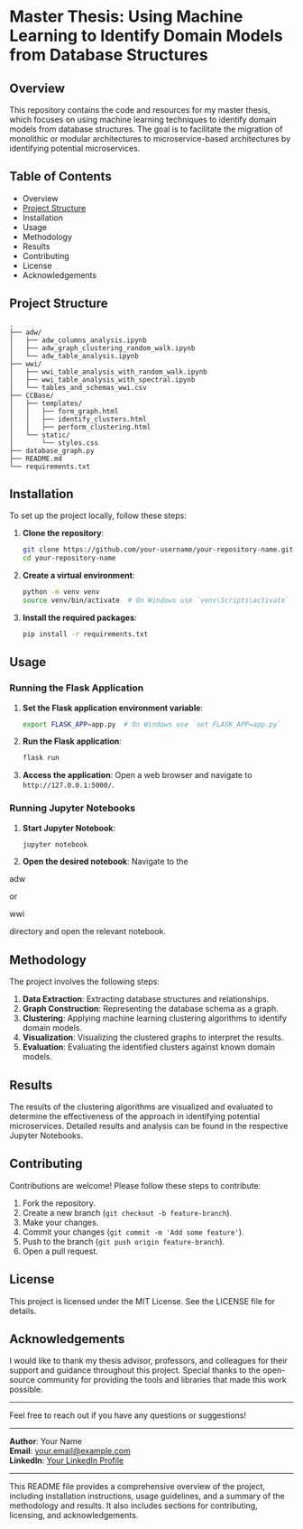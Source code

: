 # Master Thesis: Using Machine Learning to Identify Domain Models from Database Structures

## Overview

This repository contains the code and resources for my master thesis, which focuses on using machine learning techniques to identify domain models from database structures. The goal is to facilitate the migration of monolithic or modular architectures to microservice-based architectures by identifying potential microservices.

## Table of Contents

- Overview
- [Project Structure](#project-structure)
- Installation
- Usage
- Methodology
- Results
- Contributing
- License
- Acknowledgements

## Project Structure

```
.
├── adw/
│   ├── adw_columns_analysis.ipynb
│   ├── adw_graph_clustering_random_walk.ipynb
│   └── adw_table_analysis.ipynb
├── wwi/
│   ├── wwi_table_analysis_with_random_walk.ipynb
│   ├── wwi_table_analysis_with_spectral.ipynb
│   └── tables_and_schemas_wwi.csv
├── CCBase/
│   ├── templates/
│   │   ├── form_graph.html
│   │   ├── identify_clusters.html
│   │   ├── perform_clustering.html
│   └── static/
│       └── styles.css
├── database_graph.py
├── README.md
└── requirements.txt
```

## Installation

To set up the project locally, follow these steps:

1. **Clone the repository**:
   ```sh
   git clone https://github.com/your-username/your-repository-name.git
   cd your-repository-name
   ```

2. **Create a virtual environment**:
   ```sh
   python -m venv venv
   source venv/bin/activate  # On Windows use `venv\Scripts\activate`
   ```

3. **Install the required packages**:
   ```sh
   pip install -r requirements.txt
   ```

## Usage

### Running the Flask Application

1. **Set the Flask application environment variable**:
   ```sh
   export FLASK_APP=app.py  # On Windows use `set FLASK_APP=app.py`
   ```

2. **Run the Flask application**:
   ```sh
   flask run
   ```

3. **Access the application**:
   Open a web browser and navigate to `http://127.0.0.1:5000/`.

### Running Jupyter Notebooks

1. **Start Jupyter Notebook**:
   ```sh
   jupyter notebook
   ```

2. **Open the desired notebook**:
   Navigate to the 

adw

 or 

wwi

 directory and open the relevant notebook.

## Methodology

The project involves the following steps:

1. **Data Extraction**: Extracting database structures and relationships.
2. **Graph Construction**: Representing the database schema as a graph.
3. **Clustering**: Applying machine learning clustering algorithms to identify domain models.
4. **Visualization**: Visualizing the clustered graphs to interpret the results.
5. **Evaluation**: Evaluating the identified clusters against known domain models.

## Results

The results of the clustering algorithms are visualized and evaluated to determine the effectiveness of the approach in identifying potential microservices. Detailed results and analysis can be found in the respective Jupyter Notebooks.

## Contributing

Contributions are welcome! Please follow these steps to contribute:

1. Fork the repository.
2. Create a new branch (`git checkout -b feature-branch`).
3. Make your changes.
4. Commit your changes (`git commit -m 'Add some feature'`).
5. Push to the branch (`git push origin feature-branch`).
6. Open a pull request.

## License

This project is licensed under the MIT License. See the LICENSE file for details.

## Acknowledgements

I would like to thank my thesis advisor, professors, and colleagues for their support and guidance throughout this project. Special thanks to the open-source community for providing the tools and libraries that made this work possible.

---

Feel free to reach out if you have any questions or suggestions!

---

**Author**: Your Name  
**Email**: your.email@example.com  
**LinkedIn**: [Your LinkedIn Profile](https://www.linkedin.com/in/your-profile)

---

This README file provides a comprehensive overview of the project, including installation instructions, usage guidelines, and a summary of the methodology and results. It also includes sections for contributing, licensing, and acknowledgements.
